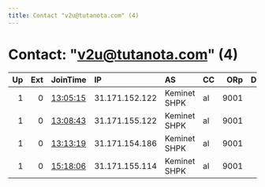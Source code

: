 ```yaml
---
title: Contact "v2u@tutanota.com" (4)
---
```


# Contact: "v2u@tutanota.com" (4)

|   Up |   Ext | JoinTime                                                                                              | IP             | AS           | CC   |   ORp |   Dirp | OS    | Version   | Nickname    |   eFamMembers |
|-----:|------:|:------------------------------------------------------------------------------------------------------|:---------------|:-------------|:-----|------:|-------:|:------|:----------|:------------|--------------:|
|    1 |     0 | [13:05:15](https://nusenu.github.io/OrNetStats/w/relay/258A2DAFECBB61853C88A281166B0F5B58A16C65.html) | 31.171.152.122 | Keminet SHPK | al   |  9001 |      0 | Linux | 0.4.6.10  | fancybear   |             4 |
|    1 |     0 | [13:08:43](https://nusenu.github.io/OrNetStats/w/relay/16706AAFDA259D143E07BD967EBE50D18EC0DC11.html) | 31.171.155.122 | Keminet SHPK | al   |  9001 |      0 | Linux | 0.4.6.10  | nimblebear  |             4 |
|    1 |     0 | [13:13:19](https://nusenu.github.io/OrNetStats/w/relay/536E7674C8279803EDF1CC10B6F67B3959B025C2.html) | 31.171.154.186 | Keminet SHPK | al   |  9001 |      0 | Linux | 0.4.6.10  | lazybear    |             4 |
|    1 |     0 | [15:18:06](https://nusenu.github.io/OrNetStats/w/relay/9C84FF1F13B738ECB5380F75C9433AB2A1827467.html) | 31.171.155.114 | Keminet SHPK | al   |  9001 |      0 | Linux | 0.4.6.10  | bashfulbear |             4 |
